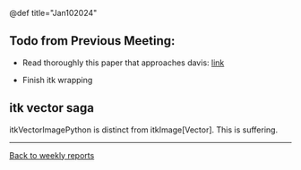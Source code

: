 @def title="Jan102024"
## Todo from Previous Meeting:

 - Read thoroughly this paper that approaches davis:
   [link](https://arxiv.org/pdf/2111.06265v1.pdf)

 - Finish itk wrapping


## itk vector saga

itkVectorImagePython is distinct from itkImage[Vector]. This is suffering.

----


[Back to weekly reports](/Reports)
